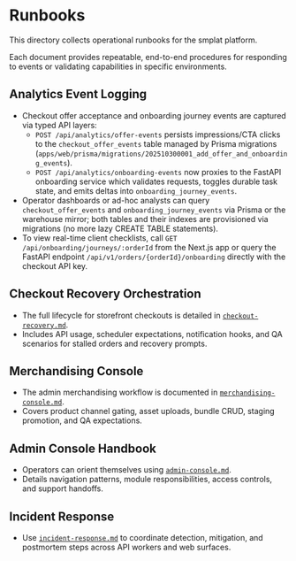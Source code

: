 # Runbooks

This directory collects operational runbooks for the smplat platform.

Each document provides repeatable, end-to-end procedures for responding to events or validating capabilities in specific environments.

## Analytics Event Logging

- Checkout offer acceptance and onboarding journey events are captured via typed API layers:
  - `POST /api/analytics/offer-events` persists impressions/CTA clicks to the `checkout_offer_events` table managed by Prisma migrations (`apps/web/prisma/migrations/202510300001_add_offer_and_onboarding_events`).
  - `POST /api/analytics/onboarding-events` now proxies to the FastAPI onboarding service which validates requests, toggles durable task state, and emits deltas into `onboarding_journey_events`.
- Operator dashboards or ad-hoc analysts can query `checkout_offer_events` and `onboarding_journey_events` via Prisma or the warehouse mirror; both tables and their indexes are provisioned via migrations (no more lazy CREATE TABLE statements).
- To view real-time client checklists, call `GET /api/onboarding/journeys/:orderId` from the Next.js app or query the FastAPI endpoint `/api/v1/orders/{orderId}/onboarding` directly with the checkout API key.

## Checkout Recovery Orchestration

- The full lifecycle for storefront checkouts is detailed in [`checkout-recovery.md`](./checkout-recovery.md).
- Includes API usage, scheduler expectations, notification hooks, and QA scenarios for stalled orders and recovery prompts.

## Merchandising Console

- The admin merchandising workflow is documented in [`merchandising-console.md`](./merchandising-console.md).
- Covers product channel gating, asset uploads, bundle CRUD, staging promotion, and QA expectations.

## Admin Console Handbook

- Operators can orient themselves using [`admin-console.md`](./admin-console.md).
- Details navigation patterns, module responsibilities, access controls, and support handoffs.

## Incident Response

- Use [`incident-response.md`](./incident-response.md) to coordinate detection, mitigation, and
  postmortem steps across API workers and web surfaces.
